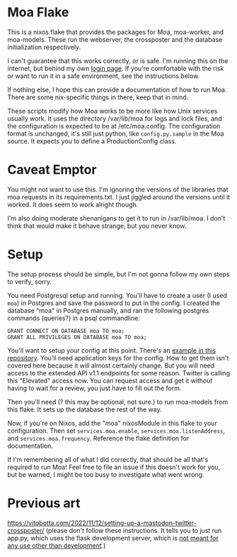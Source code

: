 # Moa Flake

This is a nixos flake that provides the packages for Moa, moa-worker, and moa-models.
These run the webserver, the crossposter and the database initialization respectively.

I can't guarantee that this works correctly, or is safe. I'm running this on the
internet, but behind my own [login page](https://github.com/tavi-vi/convAuth).
If you're comfortable with the risk or want to run it in a safe environment, see
the instructions below.

If nothing else, I hope this can provide a documentation of how to run Moa. There
are some nix-specific things in there, keep that in mind.

These scripts modify how Moa works to be more like how Unix services usually work.
It uses the directory /var/lib/moa for logs and lock files, and the configuration
is expected to be at /etc/moa.config. The configuration format is unchanged, it's
still just python, like `config.py.sample` in the Moa source. It expects you to
define a ProductionConfig class.

# Caveat Emptor

You might not want to use this. I'm ignoring the versions of the libraries that moa
requests in its requirements.txt. I just jiggled around the versions until it worked.
It does seem to work alright though.

I'm also doing moderate shenanigans to get it to run in /var/lib/moa. I don't think
that would make it behave strange, but you never know.

# Setup

The setup process should be simple, but I'm not gonna follow my own steps to verify,
sorry.

You need Postgresql setup and running. You'll have to create a user (I used `moa`)
in Postgres and save the password to put in the config. I created the database
"moa" in Postgres manually, and ran the following postgres commands (queries?) in
a psql commandline:

```
GRANT CONNECT ON DATABASE moa TO moa;
GRANT ALL PRIVILEGES ON DATABASE moa TO moa;
```

You'll want to setup your config at this point. There's an
[example in this repository](moa_example.conf). You'll need application keys for
the config. How to get them isn't covered here because it will almost certainly
change. But you will need access to the extended API v1.1 endpoints for some
reason. Twitter is calling this "Elevated" access now. You can request access and
get it without having to wait for a review, you just have to fill out the form.

Then you'll need (? this may be optional, not sure.) to run moa-models from this
flake. It sets up the database the rest of the way.

Now, if you're on Nixos, add the "moa" nixosModule in this flake to your
configuration. Then set `services.moa.enable`, `services.moa.listenAddress`,
and `services.moa.frequency`. Reference the flake definition for documentation.

If I'm remembering all of what I did correctly, that should be all that's required
to run Moa! Feel free to file an issue if this doesn't work for you, but be warned,
I might be too busy to investigate what went wrong.

# Previous art

https://vitobotta.com/2022/11/12/setting-up-a-mastodon-twitter-crossposter/ (please
don't follow these instructions. It tells you to just run app.py, which uses the flask
development server, which is 
[not meant for any use other than development](https://flask.palletsprojects.com/en/2.2.x/deploying/).)
